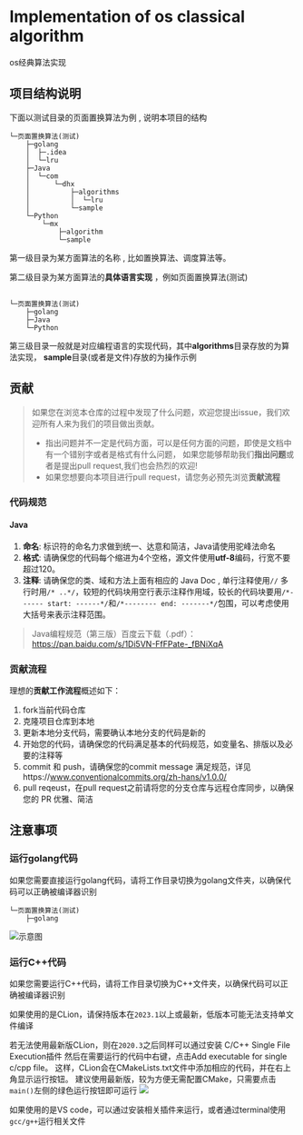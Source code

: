# Implementation of os classical algorithm

os经典算法实现

## 项目结构说明

下面以测试目录的页面置换算法为例 , 说明本项目的结构

```
└─页面置换算法(测试)
    ├─golang
    │  ├─.idea
    │  └─lru
    ├─Java
    │  └─com
    │      └─dhx
    │          ├─algorithms
    │          │  └─lru
    │          └─sample
    └─Python
        └─mx
            ├─algorithm
            └─sample
```

第一级目录为某方面算法的名称 , 比如置换算法、调度算法等。

第二级目录为某方面算法的**具体语言实现** ，例如页面置换算法(测试)

```

└─页面置换算法(测试)
    ├─golang
    ├─Java
    └─Python
```

第三级目录一般就是对应编程语言的实现代码，其中**algorithms**目录存放的为算法实现，
**sample**目录(或者是文件)存放的为操作示例

## 贡献

> 如果您在浏览本仓库的过程中发现了什么问题，欢迎您提出issue，我们欢迎所有人来为我们的项目做出贡献。
> - 指出问题并不一定是代码方面，可以是任何方面的问题，即使是文档中有一个错别字或者是格式有什么问题，
>  如果您能够帮助我们**指出问题**或者是提出pull request,我们也会热烈的欢迎!
> - 如果您想要向本项目进行pull request，请您务必预先浏览**贡献流程**

### 代码规范

#### Java

1. **命名**: 标识符的命名力求做到统一、达意和简洁，Java请使用驼峰法命名
2. **格式**: 请确保您的代码每个缩进为4个空格，源文件使用**utf-8**编码，行宽不要超过120。
3. **注释**: 请确保您的类、域和方法上面有相应的 Java Doc , 单行注释使用`//` 多行时用`/* ..*/`，较短的代码块用空行表示注释作用域，较长的代码块要用`/*------ start: ------*/`和`/*-------- end: -------*/`包围，可以考虑使用大括号来表示注释范围。

> Java编程规范（第三版）百度云下载（.pdf）：https://pan.baidu.com/s/1Di5VN-FfFPate-_fBNiXqA

### 贡献流程

理想的**贡献工作流程**概述如下：

1. fork当前代码仓库
2. 克隆项目仓库到本地
3. 更新本地分支代码，需要确认本地分支的代码是新的
4. 开始您的代码，请确保您的代码满足基本的代码规范，如变量名、排版以及必要的注释等
5. commit 和 push，请确保您的commit message 满足规范，详见https://www.conventionalcommits.org/zh-hans/v1.0.0/
6. pull reqeust，在pull request之前请将您的分支仓库与远程仓库同步，以确保您的 PR 优雅、简洁

## 注意事项

### 运行golang代码

如果您需要直接运行golang代码，请将工作目录切换为golang文件夹，以确保代码可以正确被编译器识别

```
└─页面置换算法(测试)
    ├─golang
```

![示意图](http://oss.dhx.icu/dhx/image-20230329122912749.png)

### 运行C++代码

如果您需要运行C++代码，请将工作目录切换为C++文件夹，以确保代码可以正确被编译器识别

如果使用的是CLion，请保持版本在`2023.1`以上或最新，低版本可能无法支持单文件编译

若无法使用最新版CLion，则在`2020.3`之后同样可以通过安装 C/C++ Single File Execution插件
然后在需要运行的代码中右键，点击Add executable for single c/cpp file。
这样，CLion会在CMakeLists.txt文件中添加相应的代码，并在右上角显示运行按钮。
建议使用最新版，较为方便无需配置CMake，只需要点击`main()`左侧的绿色运行按钮即可运行
![](http://oss.dhx.icu/dhx/img.png)

如果使用的是VS code，可以通过安装相关插件来运行，或者通过terminal使用`gcc/g++`运行相关文件
